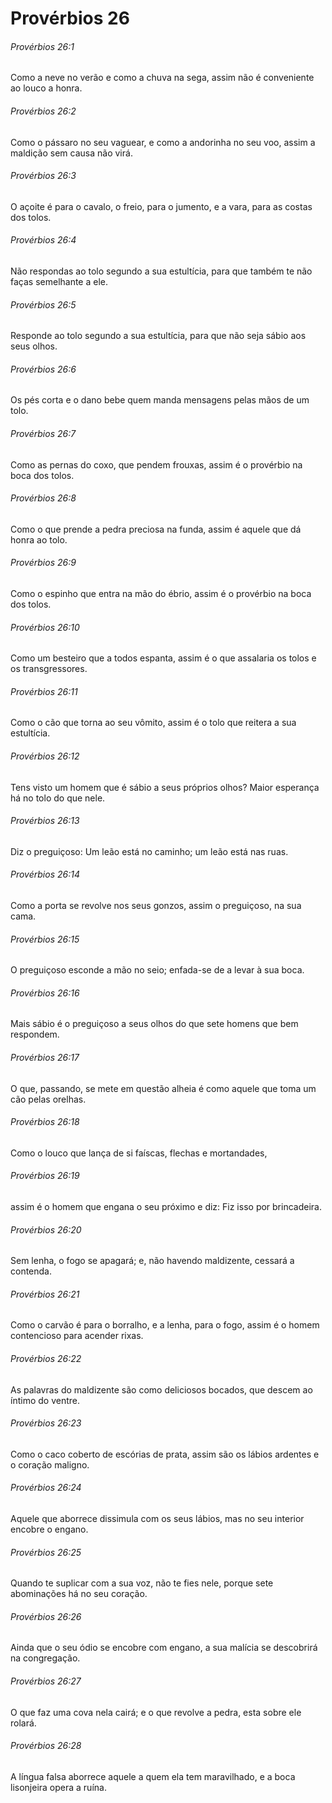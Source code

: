 # Provérbios 26

###### Provérbios 26:1

Como a neve no verão e como a chuva na sega, assim não é conveniente ao louco a honra.

###### Provérbios 26:2

Como o pássaro no seu vaguear, e como a andorinha no seu voo, assim a maldição sem causa não virá.

###### Provérbios 26:3

O açoite é para o cavalo, o freio, para o jumento, e a vara, para as costas dos tolos.

###### Provérbios 26:4

Não respondas ao tolo segundo a sua estultícia, para que também te não faças semelhante a ele.

###### Provérbios 26:5

Responde ao tolo segundo a sua estultícia, para que não seja sábio aos seus olhos.

###### Provérbios 26:6

Os pés corta e o dano bebe quem manda mensagens pelas mãos de um tolo.

###### Provérbios 26:7

Como as pernas do coxo, que pendem frouxas, assim é o provérbio na boca dos tolos.

###### Provérbios 26:8

Como o que prende a pedra preciosa na funda, assim é aquele que dá honra ao tolo.

###### Provérbios 26:9

Como o espinho que entra na mão do ébrio, assim é o provérbio na boca dos tolos.

###### Provérbios 26:10

Como um besteiro que a todos espanta, assim é o que assalaria os tolos e os transgressores.

###### Provérbios 26:11

Como o cão que torna ao seu vômito, assim é o tolo que reitera a sua estultícia.

###### Provérbios 26:12

Tens visto um homem que é sábio a seus próprios olhos? Maior esperança há no tolo do que nele.

###### Provérbios 26:13

Diz o preguiçoso: Um leão está no caminho; um leão está nas ruas.

###### Provérbios 26:14

Como a porta se revolve nos seus gonzos, assim o preguiçoso, na sua cama.

###### Provérbios 26:15

O preguiçoso esconde a mão no seio; enfada-se de a levar à sua boca.

###### Provérbios 26:16

Mais sábio é o preguiçoso a seus olhos do que sete homens que bem respondem.

###### Provérbios 26:17

O que, passando, se mete em questão alheia é como aquele que toma um cão pelas orelhas.

###### Provérbios 26:18

Como o louco que lança de si faíscas, flechas e mortandades,

###### Provérbios 26:19

assim é o homem que engana o seu próximo e diz: Fiz isso por brincadeira.

###### Provérbios 26:20

Sem lenha, o fogo se apagará; e, não havendo maldizente, cessará a contenda.

###### Provérbios 26:21

Como o carvão é para o borralho, e a lenha, para o fogo, assim é o homem contencioso para acender rixas.

###### Provérbios 26:22

As palavras do maldizente são como deliciosos bocados, que descem ao íntimo do ventre.

###### Provérbios 26:23

Como o caco coberto de escórias de prata, assim são os lábios ardentes e o coração maligno.

###### Provérbios 26:24

Aquele que aborrece dissimula com os seus lábios, mas no seu interior encobre o engano.

###### Provérbios 26:25

Quando te suplicar com a sua voz, não te fies nele, porque sete abominações há no seu coração.

###### Provérbios 26:26

Ainda que o seu ódio se encobre com engano, a sua malícia se descobrirá na congregação.

###### Provérbios 26:27

O que faz uma cova nela cairá; e o que revolve a pedra, esta sobre ele rolará.

###### Provérbios 26:28

A língua falsa aborrece aquele a quem ela tem maravilhado, e a boca lisonjeira opera a ruína.

